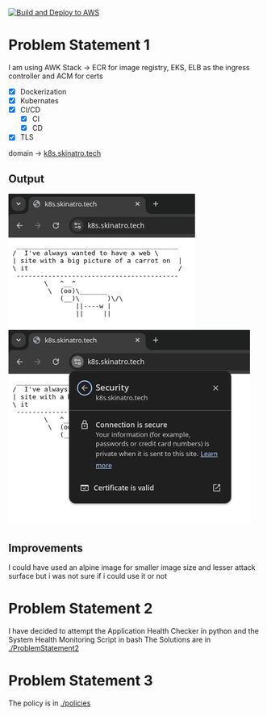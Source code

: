 [![Build and Deploy to AWS](https://github.com/skinatro/Accuknox-Devops-Assignment/actions/workflows/cicd.yaml/badge.svg)](https://github.com/skinatro/Accuknox-Devops-Assignment/actions/workflows/cicd.yaml)
# Problem Statement 1

I am using AWK Stack -> ECR for image registry, EKS, ELB as the ingress controller and ACM for certs

- [X] Dockerization
- [X] Kubernates
- [X] CI/CD
  - [X] CI
  - [X] CD
- [X] TLS

domain -> [k8s.skinatro.tech](http://k8s.skinatro.tech)

## Output

![The Output works](./assets/output.png)
![TLS Also Works](./assets/TLS.png)

## Improvements

I could have used an alpine image for smaller image size and lesser attack surface but i was not sure if i could use it or not

# Problem Statement 2

I have decided to attempt the Application Health Checker in python and the System Health Monitoring Script in bash
The Solutions are in [./ProblemStatement2](./ProblemStatement2)

# Problem Statement 3

The policy is in [./policies](./policies)